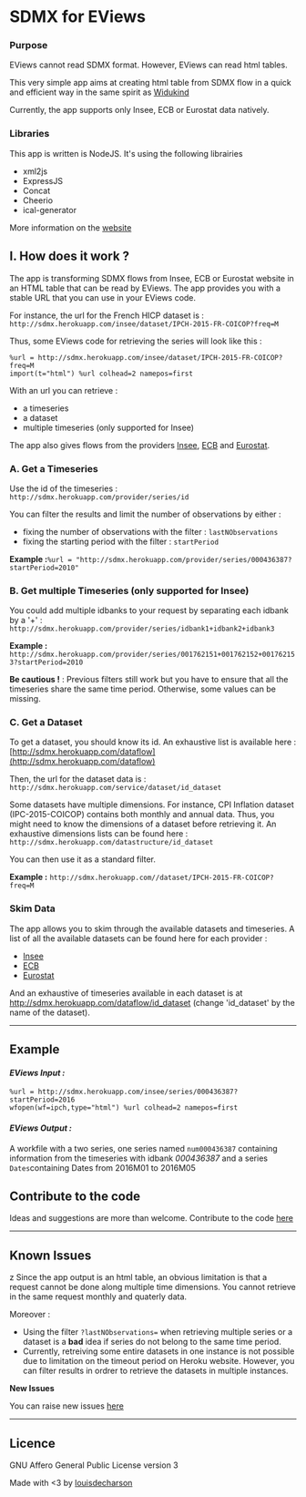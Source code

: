 # SDMX for EViews

### Purpose

EViews cannot read SDMX format. However, EViews can read html tables.

This very simple app aims at creating html table from SDMX flow in a quick and efficient way in the same spirit as [Widukind](https://github.com/Widukind)

Currently, the app supports only Insee, ECB or Eurostat data natively.

### Libraries

This app is written is NodeJS. It's using the following librairies

* xml2js
* ExpressJS
* Concat
* Cheerio
* ical-generator

More information on the [website](http://sdmx.herokuapp.com) 
 
## I. How does it work ?
 
The app is transforming SDMX flows from Insee, ECB or Eurostat website in an HTML table that can be read by EViews. The app provides you with a stable URL that you can use in your EViews code.
 
For instance, the url for the French HICP dataset is : `http://sdmx.herokuapp.com/insee/dataset/IPCH-2015-FR-COICOP?freq=M`
 
Thus, some EViews code for retrieving the series will look like this :

```
%url = http://sdmx.herokuapp.com/insee/dataset/IPCH-2015-FR-COICOP?freq=M
import(t="html") %url colhead=2 namepos=first
```

With an url you can retrieve :
 
*   a timeseries
*   a dataset
*   multiple timeseries (only supported for Insee)

The app also gives flows from the providers [Insee](http://sdmx.herokuapp.com/insee/dataflow), [ECB](http://sdmx.herokuapp.com/ecb/dataflow) and [Eurostat](http://sdmx.herokuapp.com/eurostat/dataflow).
 
 
### A. Get a Timeseries
 
Use the id of the timeseries : `http://sdmx.herokuapp.com/provider/series/id`
 
You can filter the results and limit the number of observations by either :
 
*   fixing the number of observations with the filter : `lastNObservations`
*   fixing the starting period with the filter : `startPeriod`
 
**Example :**`%url = "http://sdmx.herokuapp.com/provider/series/000436387?startPeriod=2010"`
 
 
### B. Get multiple Timeseries (only supported for Insee)
 
You could add multiple idbanks to your request by separating each idbank by a '+' : `http://sdmx.herokuapp.com/provider/series/idbank1+idbank2+idbank3`
 
**Example :** `http://sdmx.herokuapp.com/provider/series/001762151+001762152+001762153?startPeriod=2010`
 
**Be cautious !** :  Previous filters still work but you have to ensure that all the timeseries share the same time period. Otherwise, some values can be missing.
 
 
### C. Get a Dataset
 
To get a dataset, you should know its id. An exhaustive list is available here : [http://sdmx.herokuapp.com/dataflow](http://sdmx.herokuapp.com/dataflow)
 
Then, the url for the dataset data is : `http://sdmx.herokuapp.com/service/dataset/id_dataset`
 
Some datasets have multiple dimensions. For instance, CPI Inflation dataset (IPC-2015-COICOP) contains both monthly and annual data. Thus, you might need to know the dimensions of a dataset before retrieving it.
An exhaustive dimensions lists can be found here : `http://sdmx.herokuapp.com/datastructure/id_dataset`
 
You can then use it as a standard filter.
 
**Example :** `http://sdmx.herokuapp.com//dataset/IPCH-2015-FR-COICOP?freq=M`
 
 
### Skim Data

The app allows you to skim through the available datasets and timeseries. A list of all the available datasets can be found here for each provider :
* [Insee](http://sdmx.herokuapp.com/insee/dataflow)
* [ECB](http://sdmx.herokuapp.com/ecb/dataflow)
* [Eurostat](http://sdmx.herokuapp.com/eurostat/dataflow)
 
And an exhaustive of timeseries available in each dataset is at http://sdmx.herokuapp.com/dataflow/id_dataset (change 'id_dataset' by the name of the dataset).
 
* * *
 
## Example
 
#### _EViews Input :_
 
 ```
%url = http://sdmx.herokuapp.com/insee/series/000436387?startPeriod=2016
wfopen(wf=ipch,type="html") %url colhead=2 namepos=first
```

#### _EViews Output :_
 
A workfile with a two series, one series named `num000436387` containing information from the timeseries with idbank _000436387_ and a series `Dates`containing Dates from 2016M01 to 2016M05
 
 
## Contribute to the code
 
Ideas and suggestions are more than welcome. Contribute to the code [here](https://github.com/louisdecharson/eviewsSDMX)
 
* * *
  
## Known Issues
 z 
Since the app output is an html table, an obvious limitation is that a request cannot be done along multiple time dimensions. You cannot retrieve in the same request monthly and quaterly data.
 
Moreover :
 
*   Using the filter `?lastNObservations=` when retrieving multiple series or a dataset is a **bad** idea if series do not belong to the same time period.
*   Currently, retreiving some entire datasets in one instance is not possible due to limitation on the timeout period on Heroku website. However, you can filter results in ordrer to retrieve the datasets in multiple instances.
 
**New Issues**
 
You can raise new issues [here](https://github.com/louisdecharson/eviewsSDMX/issues/new)
 
 
* * *

## Licence
GNU Affero General Public License version 3
 
 
Made with <3 by [louisdecharson](https://github.com/louisdecharson/)
  
